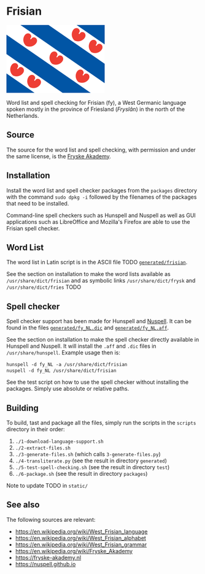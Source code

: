 # Frisian

![Frisian logo](images/logo.png?raw=true)

Word list and spell checking for Frisian (fy), a West Germanic language spoken
mostly in the province of Friesland (*Fryslân*) in the north of the Netherlands.


## Source

The source for the word list and spell checking, with permission and under the
same license, is the [Fryske Akademy](https://fryske-akademy.nl).


## Installation

Install the word list and spell checker packages from the `packages` directory
with the command `sudo dpkg -i` followed by the filenames of the packages that
need to be installed.

Command-line spell checkers such as Hunspell and Nuspell as well as GUI
applications such as LibreOffice and Mozilla's Firefox are able to use the
Frisian spell checker.


## Word List

The word list in Latin script is in the ASCII file TODO
[`generated/frisian`](generated/frisian).

See the section on installation to make the word lists available as
`/usr/share/dict/frisian` and as symbolic links `/usr/share/dict/frysk` and
`/usr/share/dict/fries` TODO


## Spell checker

Spell checker support has been made for Hunspell and
[Nuspell](https://nuspell.github.io/). It can be found in the files
[`generated/fy_NL.dic`](generated/fy_NL.dic) and
[`generated/fy_NL.aff`](generated/fy_NL.aff).

See the section on installation to make the spell checker directly available in
Hunspell and Nuspell. It will install the `.aff` and `.dic` files in
`/usr/share/hunspell`. Example usage then is:

    hunspell -d fy_NL -a /usr/share/dict/frisian
    nuspell -d fy_NL /usr/share/dict/frisian

See the test script on how to use the spell checker without installing the
packages. Simply use absolute or relative paths.


## Building

To build, tast and package all the files, simply run the scripts in the
`scripts` directory in their order:
1. `./1-download-language-support.sh`
2. `./2-extract-files.sh`
3. `./3-generate-files.sh` (which calls `3-generate-files.py`)
4. `./4-transliterate.py` (see the result in directory `generated`)
5. `./5-test-spell-checking.sh` (see the result in directory `test`)
6. `./6-package.sh` (see the result in directory `packages`)

Note to update TODO in `static/`


## See also

The following sources are relevant:
* https://en.wikipedia.org/wiki/West_Frisian_language
* https://en.wikipedia.org/wiki/West_Frisian_alphabet
* https://en.wikipedia.org/wiki/West_Frisian_grammar
* https://en.wikipedia.org/wiki/Fryske_Akademy
* https://fryske-akademy.nl
* https://nuspell.github.io
